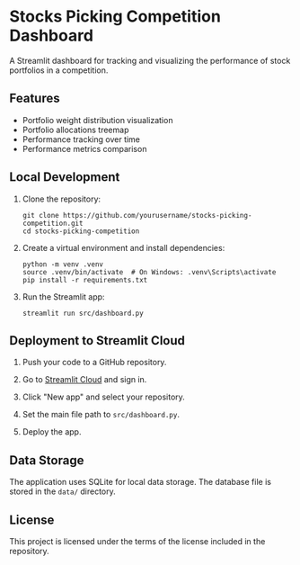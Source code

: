 # Stocks Picking Competition Dashboard

A Streamlit dashboard for tracking and visualizing the performance of stock portfolios in a competition.

## Features

- Portfolio weight distribution visualization
- Portfolio allocations treemap
- Performance tracking over time
- Performance metrics comparison

## Local Development

1. Clone the repository:
   ```
   git clone https://github.com/yourusername/stocks-picking-competition.git
   cd stocks-picking-competition
   ```

2. Create a virtual environment and install dependencies:
   ```
   python -m venv .venv
   source .venv/bin/activate  # On Windows: .venv\Scripts\activate
   pip install -r requirements.txt
   ```

3. Run the Streamlit app:
   ```
   streamlit run src/dashboard.py
   ```

## Deployment to Streamlit Cloud

1. Push your code to a GitHub repository.

2. Go to [Streamlit Cloud](https://streamlit.io/cloud) and sign in.

3. Click "New app" and select your repository.

4. Set the main file path to `src/dashboard.py`.

5. Deploy the app.

## Data Storage

The application uses SQLite for local data storage. The database file is stored in the `data/` directory.

## License

This project is licensed under the terms of the license included in the repository.
